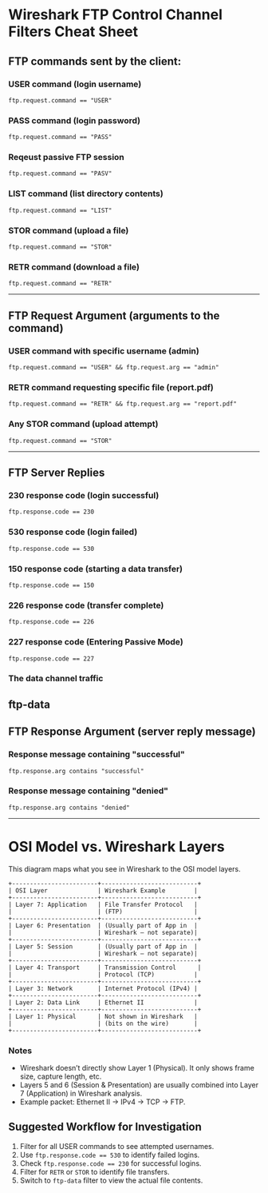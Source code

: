 # Wireshark FTP Control Channel Filters Cheat Sheet

## FTP commands sent by the client:

### USER command (login username)
```wireshark
ftp.request.command == "USER"
```

### PASS command (login password)
```wireshark
ftp.request.command == "PASS"
```
### Reqeust passive FTP session
```wireshark
ftp.request.command == "PASV"
```

### LIST command (list directory contents)
```wireshark
ftp.request.command == "LIST"
```

### STOR command (upload a file)
```wireshark
ftp.request.command == "STOR"
```

### RETR command (download a file)
```wireshark
ftp.request.command == "RETR"
```

---

## FTP Request Argument (arguments to the command)

### USER command with specific username (admin)
```wireshark
ftp.request.command == "USER" && ftp.request.arg == "admin"
```

### RETR command requesting specific file (report.pdf)
```wireshark
ftp.request.command == "RETR" && ftp.request.arg == "report.pdf"
```

### Any STOR command (upload attempt)
```wireshark
ftp.request.command == "STOR"
```

---

## FTP Server Replies

### 230 response code (login successful)
```wireshark
ftp.response.code == 230
```

### 530 response code (login failed)
```wireshark
ftp.response.code == 530
```

### 150 response code (starting a data transfer)
```wireshark
ftp.response.code == 150
```

### 226 response code (transfer complete)
```wireshark
ftp.response.code == 226
```
### 227 response code (Entering Passive Mode)
```wireshark
ftp.response.code == 227
```
### The data channel traffic
ftp-data
---

## FTP Response Argument (server reply message)

### Response message containing "successful"
```wireshark
ftp.response.arg contains "successful"
```

### Response message containing "denied"
```wireshark
ftp.response.arg contains "denied"
```

---

# OSI Model vs. Wireshark Layers

This diagram maps what you see in Wireshark to the OSI model layers.

```
+------------------------+---------------------------+
| OSI Layer              | Wireshark Example        |
+------------------------+---------------------------+
| Layer 7: Application   | File Transfer Protocol   |
|                        | (FTP)                    |
+------------------------+---------------------------+
| Layer 6: Presentation  | (Usually part of App in  |
|                        | Wireshark – not separate)|
+------------------------+---------------------------+
| Layer 5: Session       | (Usually part of App in  |
|                        | Wireshark – not separate)|
+------------------------+---------------------------+
| Layer 4: Transport     | Transmission Control      |
|                        | Protocol (TCP)           |
+------------------------+---------------------------+
| Layer 3: Network       | Internet Protocol (IPv4) |
+------------------------+---------------------------+
| Layer 2: Data Link     | Ethernet II              |
+------------------------+---------------------------+
| Layer 1: Physical      | Not shown in Wireshark   |
|                        | (bits on the wire)       |
+------------------------+---------------------------+
```

### Notes
- Wireshark doesn’t directly show Layer 1 (Physical). It only shows frame size, capture length, etc.  
- Layers 5 and 6 (Session & Presentation) are usually combined into Layer 7 (Application) in Wireshark analysis.  
- Example packet: Ethernet II → IPv4 → TCP → FTP.  

## Suggested Workflow for Investigation
1. Filter for all USER commands to see attempted usernames.  
2. Use `ftp.response.code == 530` to identify failed logins.  
3. Check `ftp.response.code == 230` for successful logins.  
4. Filter for `RETR` or `STOR` to identify file transfers.  
5. Switch to `ftp-data` filter to view the actual file contents.  
